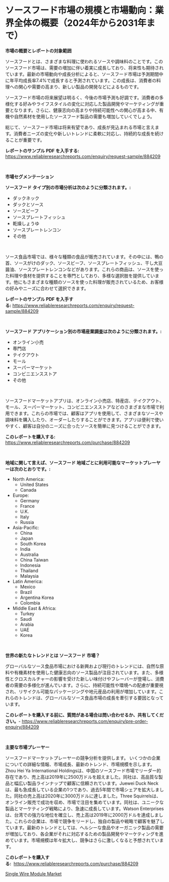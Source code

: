 <p><h1>ソースフード市場の規模と市場動向：業界全体の概要（2024年から2031年まで）</h1></p><p><strong>市場の概要とレポートの対象範囲</strong></p>
<p><p>ソースフードとは、さまざまな料理に使われるソースや調味料のことです。このソースフード市場は、需要の増加に伴い着実に成長しており、将来性も期待されています。最新の市場動向や成長分析によると、ソースフード市場は予測期間中に年平均成長率7.4%で成長すると予測されています。この成長は、消費者の料理への関心や需要の高まり、新しい製品の開発などによるものです。</p><p>ソースフード市場の将来展望は明るく、今後の市場予測も好調です。消費者の多様化する好みやライフスタイルの変化に対応した製品開発やマーケティングが重要となります。さらに、健康志向の高まりや持続可能性への関心が高まる中、有機や自然素材を使用したソースフード製品の需要も増加していくでしょう。</p><p>総じて、ソースフード市場は将来有望であり、成長が見込まれる市場と言えます。消費者ニーズの変化や新しいトレンドに柔軟に対応し、持続的な成長を続けることが重要です。</p></p>
<p><strong>レポートのサンプル PDF を入手する:</strong> <a href="https://www.reliableresearchreports.com/enquiry/request-sample/884209">https://www.reliableresearchreports.com/enquiry/request-sample/884209</a></p>
<p>&nbsp;</p>
<p><strong>市場セグメンテーション</strong></p>
<p><strong>ソースフード タイプ別の市場分析は次のように分類されます。:</strong></p>
<p><ul><li>ダックネック</li><li>ダックとソース</li><li>ソースビーフ</li><li>ソースプレートフィッシュ</li><li>乾燥しょうゆ</li><li>ソースプレートレンコン</li><li>その他</li></ul></p>
<p>&nbsp;</p>
<p><p>ソース食品市場では、様々な種類の食品が販売されています。その中には、鴨の首、ソースがけのダック、ソースビーフ、ソースプレートフィッシュ、干し大豆醤油、ソースプレートレンコンなどがあります。これらの商品は、ソースを使った料理や食材を提供することを専門としており、多様な選択肢を提供しています。他にもさまざまな種類のソースを使った料理が販売されているため、お客様の好みやニーズに合わせて選択できます。</p></p>
<p><strong>レポートのサンプル PDF を入手する:</strong>&nbsp;<a href="https://www.reliableresearchreports.com/enquiry/request-sample/884209">https://www.reliableresearchreports.com/enquiry/request-sample/884209</a></p>
<p>&nbsp;</p>
<p><strong> ソースフード アプリケーション別の市場産業調査は次のように分類されます。:</strong></p>
<p><ul><li>オンライン小売</li><li>専門店</li><li>テイクアウト</li><li>モール</li><li>スーパーマーケット</li><li>コンビニエンスストア</li><li>その他</li></ul></p>
<p>&nbsp;</p>
<p><p>ソースフードマーケットアプリは、オンライン小売店、特産店、テイクアウト、モール、スーパーマーケット、コンビニエンスストアなどのさまざまな市場で利用できます。これらの市場では、顧客はアプリを使用して、さまざまなソースや調味料を購入したり、オーダーしたりすることができます。アプリは便利で使いやすく、顧客は自分のニーズに合ったソースを簡単に見つけることができます。</p></p>
<p><strong>このレポートを購入する:</strong>&nbsp; <a href="https://www.reliableresearchreports.com/purchase/884209">https://www.reliableresearchreports.com/purchase/884209</a></p>
<p>&nbsp;</p>
<p><strong>地域に関して言えば、ソースフード 地域ごとに利用可能なマーケットプレーヤーは次のとおりです。:</strong></p>
<p><ul>
    <li>
        North America:
        <ul>
            <li>United States</li>
            <li>Canada</li>
        </ul>
    </li>
    <li>
        Europe:
        <ul>
            <li>Germany</li>
            <li>France</li>
            <li>U.K.</li>
            <li>Italy</li>
            <li>Russia</li>
        </ul>
    </li>
    <li>
        Asia-Pacific:
        <ul>
            <li>China</li>
            <li>Japan</li>
            <li>South Korea</li>
            <li>India</li>
            <li>Australia</li>
            <li>China Taiwan</li>
            <li>Indonesia</li>
            <li>Thailand</li>
            <li>Malaysia</li>
        </ul>
    </li>
    <li>
        Latin America:
        <ul>
            <li>Mexico</li>
            <li>Brazil</li>
            <li>Argentina Korea</li>
            <li>Colombia</li>
        </ul>
    </li>
    <li>
        Middle East & Africa:
        <ul>
            <li>Turkey</li>
            <li>Saudi</li>
            <li>Arabia</li>
            <li>UAE</li>
            <li>Korea</li>
        </ul>
    </li>
    </ul></p>
<p>&nbsp;</p>
<p><strong>世界の新たなトレンドとは ソースフード 市場？</strong></p>
<p><p>グローバルなソース食品市場における新興および現行のトレンドには、自然な原料や有機素材を使用した健康志向のソース製品が注目されています。また、多様性とクロスカルチャーの影響を受けた新しい味付けやフレーバーが登場し、消費者の需要の多様化が進んでいます。さらに、持続可能性や環境への配慮が重要視され、リサイクル可能なパッケージングや地元産品の利用が増加しています。これらのトレンドは、グローバルなソース食品市場の成長を牽引する要因となっています。</p></p>
<p><strong>このレポートを購入する前に、質問がある場合は問い合わせるか、共有してください。</strong>- <a href="https://www.reliableresearchreports.com/enquiry/pre-order-enquiry/884209">https://www.reliableresearchreports.com/enquiry/pre-order-enquiry/884209</a></p>
<p>&nbsp;</p>
<p><strong>主要な市場プレーヤー</strong></p>
<p><p>ソースフードマーケットプレーヤーの競争分析を提供します。 いくつかの企業についての詳細な情報、市場成長、最新のトレンド、市場規模を示します。 Zhou Hei Ya International Holdingsは、中国のソースフード市場でリーダー的存在であり、売上高は2019年に2500万ドルを超えました。同社は、高品質な製品と幅広い製品ラインナップで顧客に信頼されています。Juewei Duck Neckは、最も急成長している企業の1つであり、過去5年間で市場シェアを拡大しました。同社の売上高は2020年に3000万ドルに達しました。Three Squirrelsは、オンライン販売で成功を収め、市場で注目を集めています。同社は、ユニークな製品とマーケティング戦略により、急速に成長しています。Watson Enterprisesは、台湾での強力な地位を確立し、売上高は2019年に2000万ドルを達成しました。これらの企業は、市場で競争をリードし、独自の製品や戦略で顧客を魅了しています。最新のトレンドとしては、ヘルシーな食品やオーガニック製品の需要が増加しており、各企業がそれに対応するための製品開発やマーケティングを進めています。市場規模は年々拡大し、競争はさらに激しくなると予想されています。</p></p>
<p><strong>このレポートを購入する:</strong>&nbsp;&nbsp;<a href="https://www.reliableresearchreports.com/purchase/884209">https://www.reliableresearchreports.com/purchase/884209</a></p>
<p><p><a href="https://circular-yam-9b9.notion.site/Single-Wire-Module-Market-Research-Report-The-Key-To-Successful-Business-Strategy-Forecasted-for-Pe-05cfc622785a476f85948975ccf35244">Single Wire Module Market</a></p></p>